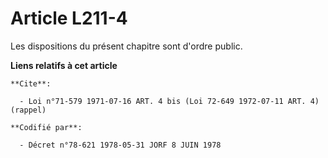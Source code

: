 # Article L211-4

Les dispositions du présent chapitre sont d'ordre public.

**Liens relatifs à cet article**

	**Cite**:

	  - Loi n°71-579 1971-07-16 ART. 4 bis (Loi 72-649 1972-07-11 ART. 4) (rappel)

	**Codifié par**:

	  - Décret n°78-621 1978-05-31 JORF 8 JUIN 1978
